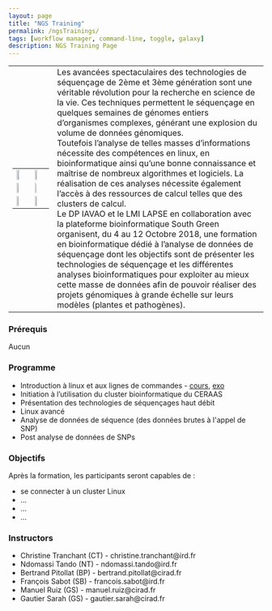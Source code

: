 ```yaml
---
layout: page
title: "NGS Training"
permalink: /ngsTrainings/
tags: [workflow manager, command-line, toggle, galaxy]
description: NGS Training Page
---
```

<table class="table-contact">
<tr>
    <td>
        <table class="table-contact"><tr><td><img height="50%" src="{{ site.url }}/images/logo/logo_lapse.png" alt="" /></td><td><img height="40%"  src="{{ site.url }}/images/logo/logo_iavao.jpeg" alt="" /></td></tr>
        <tr><td><img height="30%"  src="{{ site.url }}/images/logo/logo_ceraas.jpeg" alt="" /></td><td><img height="15%"   src="{{ site.url }}/images/logo-cirad.png" alt="" /></td></tr>
        <tr><td><img height="45%"   src="{{ site.url }}/images/logo_ird.png" alt="" /></td><td><img height="45%"   src="{{ site.url }}/images/logo/logo_isra.jpg" alt="" /></td></tr></table>
    </td>
<td>
Les avancées spectaculaires des technologies de séquençage de 2ème et 3ème génération sont une véritable révolution pour la recherche en science de la vie. 
Ces techniques permettent le séquençage en quelques semaines de génomes entiers d’organismes complexes, générant une explosion du volume de données génomiques. <br />
Toutefois l’analyse de telles masses d’informations nécessite des compétences en linux, en bioinformatique ainsi qu’une bonne connaissance et maîtrise de nombreux algorithmes et logiciels. 
La réalisation de ces analyses nécessite également l’accès à des ressources de calcul telles que des clusters de calcul. <br />
Le DP IAVAO et le LMI LAPSE en collaboration avec la plateforme bioinformatique South Green organisent, du 4 au 12 Octobre 2018, une formation en bioinformatique dédié à l’analyse de données de séquençage dont les objectifs sont de présenter les technologies de séquençage et les différentes analyses bioinformatiques pour exploiter au mieux cette masse de données afin de pouvoir réaliser des projets génomiques à grande échelle sur leurs modèles (plantes et pathogènes).
</td>
</tr>
</table>


### Prérequis
Aucun 
<div id="colonne1">
<h3>Programme</h3>
<ul>
<li>Introduction à linux et aux lignes de commandes - <a target="_blank" href="{{ site.url }}/files/linux/GuideDeSurvieLinux-thies2018.pdf">cours</a>, <a target="_blank" href="{{ site.url }}/linux/linuxGuidePractice">exo</a> </li>
<li>Initiation à l’utilisation du cluster  bioinformatique du CERAAS </li>
<li>Présentation des technologies de séquençages haut débit </li>
<li>Linux avancé</li>
<li>Analyse de données de séquence (des données brutes à l'appel de SNP)</li>
<li>Post analyse de données de SNPs</li>    
</ul>
</div>

<div id="colonne2">
<h3>Objectifs</h3>
Après la formation, les participants seront capables de :
<ul>
<li>se connecter à un cluster Linux  </li>
<li>...</li>
<li>...</li>
<li>...</li>
</ul>
</div>


<div id="nextInline" class="clearfix">
<h3>Instructors</h3>
<ul>
    <li>Christine Tranchant (CT) - christine.tranchant@ird.fr</li>
    <li>Ndomassi Tando (NT) - ndomassi.tando@ird.fr </li>
    <li>Bertrand Pitollat (BP) - bertrand.pitollat@cirad.fr </li>
    <li>François Sabot (SB) - francois.sabot@ird.fr </li>
    <li>Manuel Ruiz (GS) - manuel.ruiz@cirad.fr</li>
    <li>Gautier Sarah (GS) - gautier.sarah@cirad.fr</li>
</ul>
</div>
